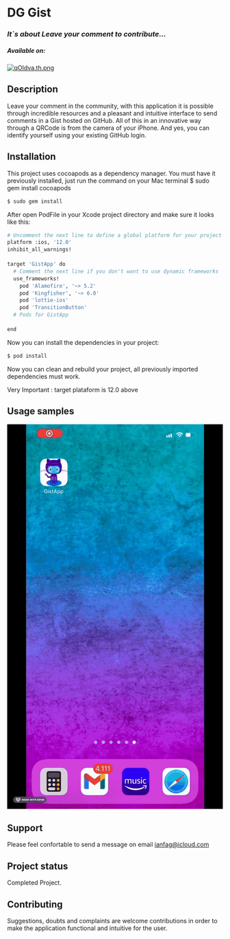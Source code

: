 # DG Gist
### *It`s about Leave your comment to contribute...*

##### Available on: 

[![qOIdva.th.png](https://iili.io/qOIdva.th.png)](https://freeimage.host/br)

## Description

Leave your comment in the community, with this application it is possible through incredible resources and a pleasant and intuitive interface to send comments in a Gist hosted on GitHub. All of this in an innovative way through a QRCode is from the camera of your iPhone.
And yes, you can identify yourself using your existing GitHub login.

## Installation

This project uses cocoapods as a dependency manager. You must have it previously installed, just run the command on your Mac terminal $ sudo gem install cocoapods 

```bash
$ sudo gem install
```
After open PodFile in your Xcode project directory and make sure it looks like this:

```bash
# Uncomment the next line to define a global platform for your project
platform :ios, '12.0'
inhibit_all_warnings!

target 'GistApp' do
  # Comment the next line if you don't want to use dynamic frameworks
  use_frameworks!
	pod 'Alamofire', '~> 5.2'
	pod 'Kingfisher', '~> 6.0'
	pod 'lottie-ios'
	pod 'TransitionButton'
  # Pods for GistApp

end
```
Now you can install the dependencies in your project:

```bash
$ pod install
```

Now you can clean and rebuild your project, all previously imported dependencies must work.

Very Important
:   target plataform is 12.0 above

## Usage samples
![alt-text](https://github.com/ianfagundes84/dggistapp/blob/main/launching.gif?raw=true)

## Support

Please feel confortable to send a message on email ianfag@icloud.com

## Project status

Completed Project.

## Contributing

Suggestions, doubts and complaints are welcome contributions in order to make the application functional and intuitive for the user.


